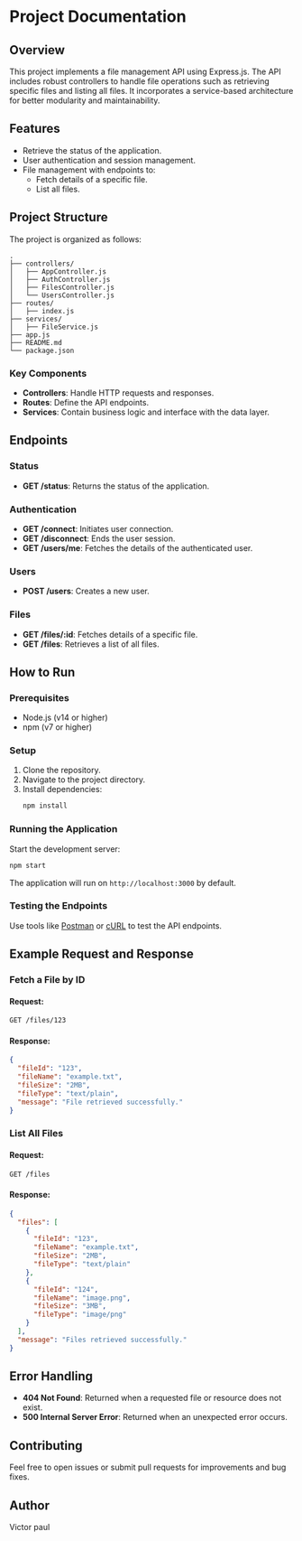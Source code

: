 # Project Documentation

## Overview
This project implements a file management API using Express.js. The API includes robust controllers to handle file operations such as retrieving specific files and listing all files. It incorporates a service-based architecture for better modularity and maintainability.

## Features
- Retrieve the status of the application.
- User authentication and session management.
- File management with endpoints to:
  - Fetch details of a specific file.
  - List all files.

## Project Structure
The project is organized as follows:

```
.
├── controllers/
│   ├── AppController.js
│   ├── AuthController.js
│   ├── FilesController.js
│   └── UsersController.js
├── routes/
│   ├── index.js
├── services/
│   ├── FileService.js
├── app.js
├── README.md
└── package.json
```

### Key Components
- **Controllers**: Handle HTTP requests and responses.
- **Routes**: Define the API endpoints.
- **Services**: Contain business logic and interface with the data layer.

## Endpoints

### Status
- **GET /status**: Returns the status of the application.

### Authentication
- **GET /connect**: Initiates user connection.
- **GET /disconnect**: Ends the user session.
- **GET /users/me**: Fetches the details of the authenticated user.

### Users
- **POST /users**: Creates a new user.

### Files
- **GET /files/:id**: Fetches details of a specific file.
- **GET /files**: Retrieves a list of all files.

## How to Run

### Prerequisites
- Node.js (v14 or higher)
- npm (v7 or higher)

### Setup
1. Clone the repository.
2. Navigate to the project directory.
3. Install dependencies:
   ```bash
   npm install
   ```

### Running the Application
Start the development server:
```bash
npm start
```

The application will run on `http://localhost:3000` by default.

### Testing the Endpoints
Use tools like [Postman](https://www.postman.com/) or [cURL](https://curl.se/) to test the API endpoints.

## Example Request and Response

### Fetch a File by ID
#### Request:
```bash
GET /files/123
```

#### Response:
```json
{
  "fileId": "123",
  "fileName": "example.txt",
  "fileSize": "2MB",
  "fileType": "text/plain",
  "message": "File retrieved successfully."
}
```

### List All Files
#### Request:
```bash
GET /files
```

#### Response:
```json
{
  "files": [
    {
      "fileId": "123",
      "fileName": "example.txt",
      "fileSize": "2MB",
      "fileType": "text/plain"
    },
    {
      "fileId": "124",
      "fileName": "image.png",
      "fileSize": "3MB",
      "fileType": "image/png"
    }
  ],
  "message": "Files retrieved successfully."
}
```

## Error Handling
- **404 Not Found**: Returned when a requested file or resource does not exist.
- **500 Internal Server Error**: Returned when an unexpected error occurs.

## Contributing
Feel free to open issues or submit pull requests for improvements and bug fixes.

## Author

Victor paul
